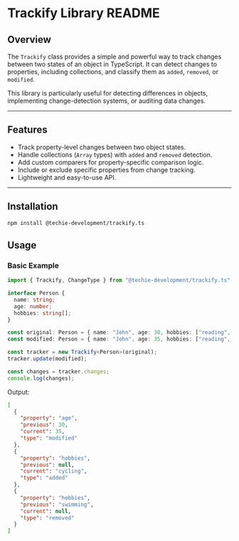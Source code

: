 # Trackify Library README

## Overview

The `Trackify` class provides a simple and powerful way to track changes between two states of an object in TypeScript. It can detect changes to properties, including collections, and classify them as `added`, `removed`, or `modified`.

This library is particularly useful for detecting differences in objects, implementing change-detection systems, or auditing data changes.

---

## Features

- Track property-level changes between two object states.
- Handle collections (`Array` types) with `added` and `removed` detection.
- Add custom comparers for property-specific comparison logic.
- Include or exclude specific properties from change tracking.
- Lightweight and easy-to-use API.

---

## Installation

```bash
npm install @techie-development/trackify.ts
```

## Usage

### Basic Example

```typescript
import { Trackify, ChangeType } from "@techie-development/trackify.ts";

interface Person {
  name: string;
  age: number;
  hobbies: string[];
}

const original: Person = { name: "John", age: 30, hobbies: ["reading", "swimming"] };
const modified: Person = { name: "John", age: 35, hobbies: ["reading", "cycling"] };

const tracker = new Trackify<Person>(original);
tracker.update(modified);

const changes = tracker.changes;
console.log(changes);
```

Output:

```json
[
  {
    "property": "age",
    "previous": 30,
    "current": 35,
    "type": "modified"
  },
  {
    "property": "hobbies",
    "previous": null,
    "current": "cycling",
    "type": "added"
  },
  {
    "property": "hobbies",
    "previous": "swimming",
    "current": null,
    "type": "removed"
  }
]

```
